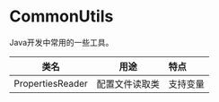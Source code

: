 # CommonUtils
Java开发中常用的一些工具。

|类名|用途|特点|
| :--------: | :--------:|:--------|
| PropertiesReader|配置文件读取类|支持变量|
